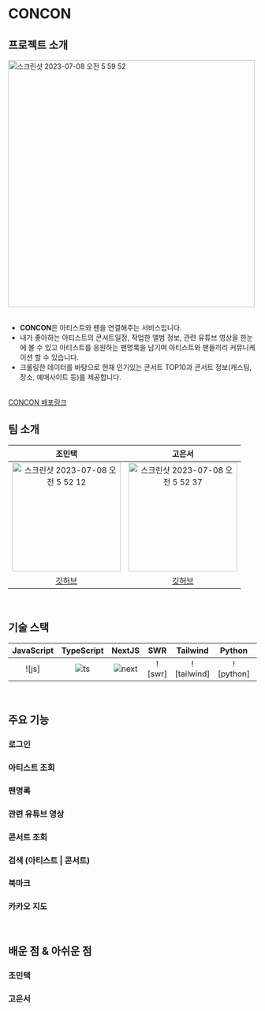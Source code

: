 # CONCON

## 프로젝트 소개
<img width="500" alt="스크린샷 2023-07-08 오전 5 59 52" src="https://github.com/MintaekCho/consert-app/assets/105726931/6826c45b-bd8f-46c1-9f26-973403657f78">

<br />
<br />


- <b>CONCON</b>은 아티스트와 팬을 연결해주는 서비스입니다. 
- 내가 좋아하는 아티스트의 콘서트일정, 작업한 앨범 정보, 관련 유튜브 영상을 한눈에 볼 수 있고 아티스트를 응원하는 팬명록을 남기며 아티스트와 팬들끼리 커뮤니케이션 할 수 있습니다. 
- 크롤링한 데이터를 바탕으로 현재 인기있는 콘서트 TOP10과 콘서트 정보(캐스팅, 장소, 예매사이트 등)를 제공합니다. 


<br />
<a href="https://consert-app.vercel.app/" target="_blank">CONCON 배포링크</a>
<br />

## 팀 소개

|    조민택    |    고은서   |
| :--------: | :--------: |
| <img width="220" height="220" alt="스크린샷 2023-07-08 오전 5 52 12" src="https://github.com/MintaekCho/consert-app/assets/105726931/867bb3d7-cdb1-4bc4-a387-c2fb658f1ed6">    |<img width="220" height="220" alt="스크린샷 2023-07-08 오전 5 52 37" src="https://github.com/MintaekCho/consert-app/assets/105726931/aec33733-99ec-4eca-8a8b-91ab6ab8d444">       |
| <a href="https://github.com/MintaekCho">깃허브</a>  | <a href="https://github.com/MintaekCho">깃허브</a>   |
<br>


## 기술 스택

| JavaScript | TypeScript |  NextJS  |  SWR    |  Tailwind |  Python |  Selenium |  mongoDB |
| :--------: | :--------: | :------: | :-----: | :-----:   | :-----: | :-----:   | :-----:  |
|   ![js]    |   ![ts]    | ![next]  | ![swr]| ![tailwind]  | ![python]| ![selenium]  | ![mongodb] |

<br>

## 주요 기능

### 로그인

### 아티스트 조회

### 팬명록

### 관련 유튜브 영상

### 콘서트 조회

### 검색 (아티스트 | 콘서트)

### 북마크

### 카카오 지도

<br>

## 배운 점 & 아쉬운 점

### 조민택

### 고은서

<p align="justify">

</p>

<br>


<!-- Stack Icon Refernces -->


[next]: https://github.com/MintaekCho/consert-app/assets/105726931/fcd8c7a7-2281-41d2-aae0-39fa085279e6
[ts]: /images/stack/typescript.svg
[react]: /images/stack/react.svg
[node]: /images/stack/node.svg
